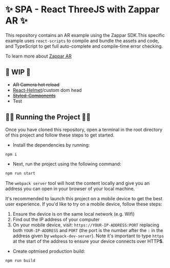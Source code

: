 # ✨ SPA - React ThreeJS with Zappar AR ✨

This repository contains an AR example using the Zappar SDK.This specific example uses `react-scripts` to compile and bundle the assets and code, and TypeScript to get full auto-complete and compile-time error checking.

To learn more about [Zappar AR](https://docs.zap.works/universal-ar/)

## 🚧 WIP 🚧

- ~~AR Camera hot reload~~
- [React-Helmet](https://github.com/nfl/react-helmet)/custom dom head
- ~~[Styled-Components](https://styled-components.com/)~~
- Test

## 🏃🏼 Running the Project 🏃🏼

Once you have cloned this repository, open a terminal in the root directory of this project and follow these steps to get started.

- Install the dependencies by running:

```bash
npm i
```

- Next, run the project using the following command:

```bash
npm run start
```

The `webpack server` tool will host the content locally and give you an address you can open in your browser of your local machine.

It's recommended to launch this project on a mobile device to get the best user experience. If you'd like to try on a mobile device, follow these steps:

1. Ensure the device is on the same local network (e.g. Wifi)
2. Find out the IP address of your computer
3. On your mobile device, visit: `https://YOUR-IP-ADDRESS:PORT` replacing both `YOUR-IP-ADDRESS` and `PORT` (the port is the number after the `:` in the address given by `webpack-dev-server`). Note it's important to type `https` at the start of the address to ensure your device connects over HTTP**S**.

- Create optmised production build:

```bash
npm run build
```
